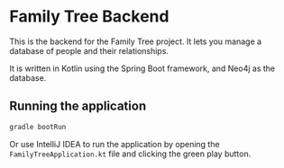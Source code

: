 # Family Tree Backend

This is the backend for the Family Tree project. It lets you manage a database of people and their relationships.

It is written in Kotlin using the Spring Boot framework, and Neo4j as the database.

## Running the application
```bash
gradle bootRun
```

Or use IntelliJ IDEA to run the application by opening the `FamilyTreeApplication.kt` file and clicking the green play button.
